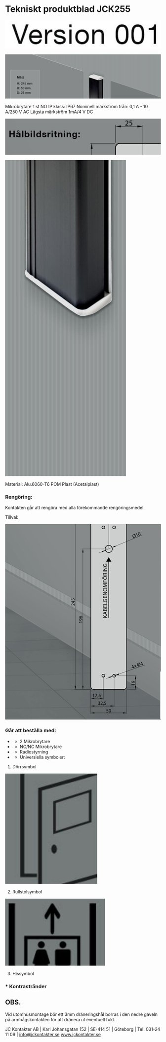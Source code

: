 # Tekniskt produktblad JCK255

![](images/_page_0_Picture_1.jpeg)

![](images/_page_0_Picture_2.jpeg)

Mikrobrytare 1 st NO IP klass: IP67 Nominell märkström från: 0,1 A - 10 A/250 V AC Lägsta märkström 1mA/4 V DC

![](images/_page_0_Figure_4.jpeg)

![](images/_page_0_Picture_5.jpeg)

Material: Alu.6060-T6 POM Plast (Acetalplast)

### Rengöring:

Kontakten går att rengöra med alla förekommande rengöringsmedel.

Tillval:

![](images/_page_0_Figure_10.jpeg)

### Går att beställa med:

- * 2 Mikrobrytare
- * NO/NC Mikrobrytare
- * Radiostyrning
- * Universiella symboler:

1. Dörrsymbol

![](images/_page_0_Figure_17.jpeg)

2. Rullstolsymbol

![](images/_page_0_Picture_19.jpeg)

3. Hissymbol

### * Kontrastränder

## OBS.

Vid utomhusmontage bör ett 3mm dräneringshål borras i den nedre gaveln på armbågskontakten för att dränera ut eventuell fukt.

JC Kontakter AB | Karl Johansgatan 152 | SE-414 51 | Göteborg | Tel: 031-24 11 09 | info@jckontakter.se www.jckontakter.se